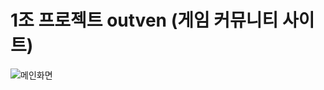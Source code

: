 # 1조 프로젝트 outven (게임 커뮤니티 사이트)
![메인화면](https://github.com/s03418/1-outven/assets/99625128/3085dac1-9e44-4131-a3d7-69ed3acd04ae)
